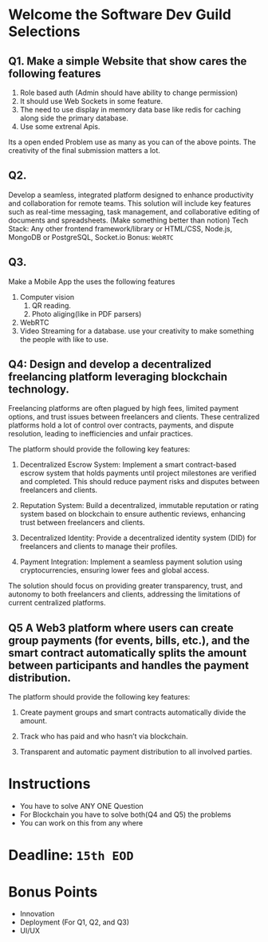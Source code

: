 # Welcome the Software Dev Guild Selections

## Q1. Make a simple Website that show cares the following features
1. Role based auth (Admin should have ability to change permission)
2. It should use Web Sockets in some feature.
3. The need to use display in memory data base like redis for caching along side the primary database.
4. Use some extrenal Apis.

Its  a open ended Problem use as many as you can of the above points. The creativity of the final submission matters a lot.

## Q2.
 Develop a seamless, integrated platform designed to enhance productivity and collaboration for remote teams. This solution will include key features such as real-time messaging, task management, and collaborative editing of documents and spreadsheets. (Make something better than notion)
Tech Stack:
Any other frontend framework/library or HTML/CSS, Node.js, MongoDB or PostgreSQL, Socket.io
Bonus: `WebRTC`

## Q3.
Make a Mobile App the uses the following features
1. Computer vision
    1. QR reading.
    2. Photo aliging(like in PDF parsers)
2. WebRTC
3. Video Streaming for a database.
use your creativity to make something the people with like to use.

## Q4: Design and develop a decentralized freelancing platform leveraging blockchain technology. 

Freelancing platforms are often plagued by high fees, limited payment options, and trust issues between freelancers and clients. These centralized platforms hold a lot of control over contracts, payments, and dispute resolution, leading to inefficiencies and unfair practices. 

The platform should provide the following key features:

1. Decentralized Escrow System: Implement a smart contract-based escrow system that holds payments until project milestones are verified and completed. This should reduce payment risks and disputes between freelancers and clients.

2. Reputation System: Build a decentralized, immutable reputation or rating system based on blockchain to ensure authentic reviews, enhancing trust between freelancers and clients.

3. Decentralized Identity: Provide a decentralized identity system (DID) for freelancers and clients to manage their profiles.

4. Payment Integration: Implement a seamless payment solution using cryptocurrencies, ensuring lower fees and global access.

The solution should focus on providing greater transparency, trust, and autonomy to both freelancers and clients, addressing the limitations of current centralized platforms.


## Q5 A Web3 platform where users can create group payments (for events, bills, etc.), and the smart contract automatically splits the amount between participants and handles the payment distribution.

The platform should provide the following key features:

1. Create payment groups and smart contracts automatically divide the amount.

2. Track who has paid and who hasn’t via blockchain.

3. Transparent and automatic payment distribution to all involved parties.


# Instructions
- You have to solve ANY ONE Question
- For Blockchain you have to solve both(Q4 and Q5) the problems
- You can work on this from any where

# Deadline: `15th EOD`

# Bonus Points
- Innovation
- Deployment (For Q1, Q2, and Q3)
- UI/UX
